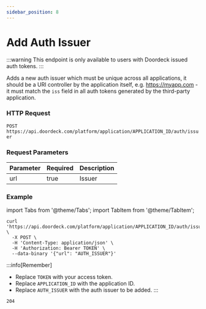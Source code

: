 ```yaml
---
sidebar_position: 8
---
```


# Add Auth Issuer

:::warning
This endpoint is only available to users with Doordeck issued auth tokens.
:::

Adds a new auth issuer which must be unique across all applications, it should be a URI controller by the application
itself, e.g. https://myapp.com - it must match the ```iss``` field in all auth tokens generated by the third-party
application.

### HTTP Request

`POST https://api.doordeck.com/platform/application/APPLICATION_ID/auth/issuer`

### Request Parameters

| Parameter | Required | Description |
|-----------|----------|-------------|
| url       | true     | Issuer      |

### Example

import Tabs from '@theme/Tabs';
import TabItem from '@theme/TabItem';

<Tabs>
<TabItem value="request" label="Request">

```shell showLineNumbers title="CURL"
curl 'https://api.doordeck.com/platform/application/APPLICATION_ID/auth/issuer' \
  -X POST \
  -H 'Content-Type: application/json' \
  -H 'Authorization: Bearer TOKEN' \
  --data-binary '{"url": "AUTH_ISSUER"}'
```

:::info[Remember]
* Replace `TOKEN` with your access token.
* Replace `APPLICATION_ID` with the application ID.
* Replace `AUTH_ISSUER` with the auth issuer to be added.
:::

</TabItem>
<TabItem value="response" label="Response">

```markdown showLineNumbers title="HTTP CODE"
204
```

</TabItem>
</Tabs>
